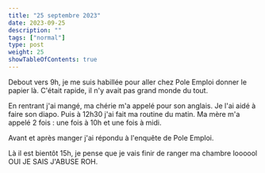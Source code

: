 ```yaml
---
title: "25 septembre 2023"
date: 2023-09-25
description: ""
tags: ["normal"]
type: post
weight: 25
showTableOfContents: true
---
```


Debout vers 9h, je me suis habillée pour aller chez Pole Emploi donner le papier là. C'était rapide, il n'y avait pas grand monde du tout.

En rentrant j'ai mangé, ma chérie m'a appelé pour son anglais. Je l'ai aidé à faire son diapo. Puis à 12h30 j'ai fait ma routine du matin. Ma mère m'a appelé 2 fois : une fois à 10h et une fois à midi.

Avant et après manger j'ai répondu à l'enquête de Pole Emploi.

Là il est bientôt 15h, je pense que je vais finir de ranger ma chambre loooool OUI JE SAIS J'ABUSE ROH.